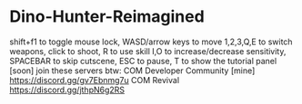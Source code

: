 # Dino-Hunter-Reimagined
shift+f1 to toggle mouse lock, WASD/arrow keys to move 1,2,3,Q,E to switch weapons, click to shoot, R to use skill I,O to increase/decrease sensitivity, SPACEBAR to skip cutscene, ESC to pause, T to show the tutorial panel [soon]
join these servers btw:
COM Developer Community [mine]
https://discord.gg/gv7Ebnmg7u
COM Revival
https://discord.gg/jthpN6g2RS
